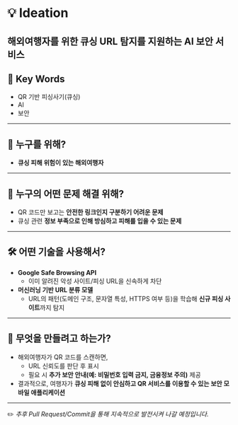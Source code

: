# 💡 Ideation

## 해외여행자를 위한 큐싱 URL 탐지를 지원하는 AI 보안 서비스

## 🔑 Key Words

- QR 기반 피싱사기(큐싱)
- AI
- 보안

---

## 👥 누구를 위해?

- **큐싱 피해 위험이 있는 해외여행자**

---

## 🎯 누구의 어떤 문제 해결 위해?

- QR 코드만 보고는 **안전한 링크인지 구분하기 어려운 문제**
- 큐싱 관련 **정보 부족으로 인해 방심하고 피해를 입을 수 있는 문제**

---

## 🛠️ 어떤 기술을 사용해서?

- **Google Safe Browsing API**
    - 이미 알려진 악성 사이트/피싱 URL을 신속하게 차단
- **머신러닝 기반 URL 분류 모델**
    - URL의 패턴(도메인 구조, 문자열 특성, HTTPS 여부 등)을 학습해 **신규 피싱 사이트**까지 탐지

---

## 📱 무엇을 만들려고 하는가?

- 해외여행자가 QR 코드를 스캔하면,
    - URL 신뢰도를 판단 후 표시
    - 필요 시 **추가 보안 안내(예: 비밀번호 입력 금지, 금융정보 주의)** 제공
- 결과적으로, 여행자가 **큐싱 피해 없이 안심하고 QR 서비스를 이용할 수 있는 보안 모바일 애플리케이션**

---

✏️ *추후 Pull Request/Commit을 통해 지속적으로 발전시켜 나갈 예정입니다.*
